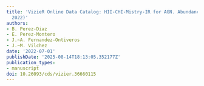```yaml
---
title: 'VizieR Online Data Catalog: HII-CHI-Mistry-IR for AGN. Abundances (Perez-Diaz+,
  2022)'
authors:
- B. Perez-Diaz
- E. Perez-Montero
- J.~A. Fernandez-Ontiveros
- J.~M. Vilchez
date: '2022-07-01'
publishDate: '2025-08-14T18:13:05.352177Z'
publication_types:
- manuscript
doi: 10.26093/cds/vizier.36660115
---
```

